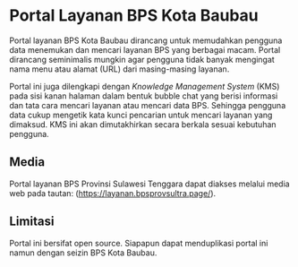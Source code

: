 # **Portal Layanan BPS Kota Baubau**
Portal layanan BPS Kota Baubau dirancang untuk memudahkan pengguna data menemukan dan mencari layanan BPS yang berbagai macam. Portal dirancang seminimalis mungkin agar pengguna tidak banyak mengingat nama menu atau alamat (URL) dari masing-masing layanan.

Portal ini juga dilengkapi dengan *Knowledge Management System* (KMS) pada sisi kanan halaman dalam bentuk bubble chat yang berisi informasi dan tata cara mencari layanan atau mencari data BPS. Sehingga pengguna data cukup mengetik kata kunci pencarian untuk mencari layanan yang dimaksud. KMS ini akan dimutakhirkan secara berkala sesuai kebutuhan pengguna.

## **Media**
Portal layanan BPS Provinsi Sulawesi Tenggara dapat diakses melalui media web pada tautan: (https://layanan.bpsprovsultra.page/). 

## **Limitasi**
Portal ini bersifat open source. Siapapun dapat menduplikasi portal ini namun dengan seizin BPS Kota Baubau.

